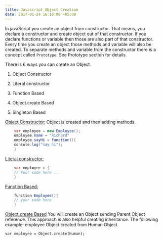 ```yaml
---
title: Javascript Object Creation
date: 2017-01-24 16:19:00 -05:00
---
```


In javaScript you create an object from constructor. That means, you declare a constructor and create object out of that constructor.  If you declare functions or variable then those are also part of that constructor. Every time you create an object those methods and variable will also be created.  To separate methods and variable from the constructor there is a concept called  ```Prototype```. See Prototype section for details.

There is 6 ways you can create an Object.

1. Object Constructor

2. Literal constructor

3. Function Based

4. Object.create Based

5. Singleton Based

<u>Object Constructor:</u>
Object is created and then adding methods.
```java
    var employee = new Employee();
    employee.name = "Richard"
    employee.sayHi = function(){
    console.log("say hi");
    }
```
<u>Literal constructor:</u>
```java
    var employee = {
    // Your code here ...
    }
```
<u>Function Based:</u>
```java
    function Employee(){
    // your code here
    }
```
<u>Object.create Based</u>
You will create an Object sending Parent Object reference. This approach is also helpful creating inheritance. The following example: employee Object created from Human Object.

    var employee = Object.create(Human);